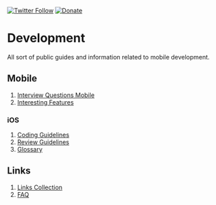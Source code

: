 [![Twitter Follow](https://img.shields.io/badge/follow-%40blackjacx-1DA1F2?logo=twitter&style=for-the-badge)](https://twitter.com/intent/follow?original_referer=https%3A%2F%2Fgithub.com%2Fblackjacx&screen_name=Blackjacxxx)
[![Donate](https://img.shields.io/badge/Donate-PayPal-blue.svg?logo=paypal&style=for-the-badge)](https://www.paypal.me/STHEROLD)

# Development

All sort of public guides and information related to mobile development.

## Mobile

1. [Interview Questions Mobile](mobile-interview.md)
1. [Interesting Features](interesting-features.md)

### iOS

1. [Coding Guidelines](ios-coding-guidelines.md)
1. [Review Guidelines](ios-review-guidelines.md)
1. [Glossary](ios-glossary.md)

## Links

1. [Links Collection](links.md)
1. [FAQ](faq.md)

